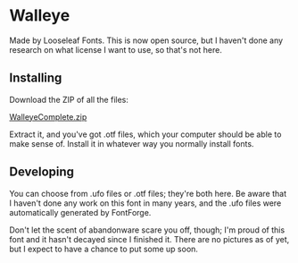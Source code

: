 # Walleye

Made by Looseleaf Fonts. This is now open source, but I haven't done any research on what license I want to use, so that's not here.

## Installing

Download the ZIP of all the files:

[WalleyeComplete.zip](https://github.com/chuckmasterson/walleye/raw/master/WalleyeComplete.zip)

Extract it, and you've got .otf files, which your computer should be able to make sense of. Install it in whatever way you normally install fonts.

## Developing

You can choose from .ufo files or .otf files; they're both here. Be aware that I haven't done any work on this font in many years, and the .ufo files were automatically generated by FontForge.

Don't let the scent of abandonware scare you off, though; I'm proud of this font and it hasn't decayed since I finished it. There are no pictures as of yet, but I expect to have a chance to put some up soon.

